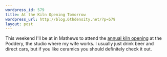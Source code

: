 ```yaml
--- 
wordpress_id: 579
title: At the Kiln Opening Tomorrow
wordpress_url: http://blog.6thdensity.net/?p=579
layout: post
---
```

This weekend I'll be at in Mathews to attend the <a href="http://potterybytasha.blogspot.com/2006/11/kiln-openings-in-mathews-county.html">annual kiln opening</a> at the Poddery, the studio where my wife works. I usually just drink beer and direct cars, but if you like ceramics you should definitely check it out.
